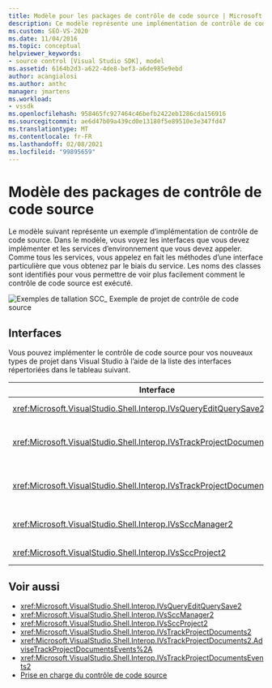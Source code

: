 ```yaml
---
title: Modèle pour les packages de contrôle de code source | Microsoft Docs
description: Ce modèle représente une implémentation de contrôle de code source. L’article présente les noms des classes pour vous permettre de voir plus facilement comment le contrôle de code source est exécuté.
ms.custom: SEO-VS-2020
ms.date: 11/04/2016
ms.topic: conceptual
helpviewer_keywords:
- source control [Visual Studio SDK], model
ms.assetid: 6164b2d3-a622-4de8-bef3-a6de985e9ebd
author: acangialosi
ms.author: anthc
manager: jmartens
ms.workload:
- vssdk
ms.openlocfilehash: 958465fc927464c46befb2422eb1286cda156916
ms.sourcegitcommit: ae6d47b09a439cd0e13180f5e89510e3e347fd47
ms.translationtype: MT
ms.contentlocale: fr-FR
ms.lasthandoff: 02/08/2021
ms.locfileid: "99895659"
---
```

# <a name="model-for-source-control-packages"></a>Modèle des packages de contrôle de code source
Le modèle suivant représente un exemple d’implémentation de contrôle de code source. Dans le modèle, vous voyez les interfaces que vous devez implémenter et les services d’environnement que vous devez appeler. Comme tous les services, vous appelez en fait les méthodes d’une interface particulière que vous obtenez par le biais du service. Les noms des classes sont identifiés pour vous permettre de voir plus facilement comment le contrôle de code source est exécuté.

 ![Exemples de tallation SCC&#95;](../../extensibility/internals/media/scc_tup.gif "SCC_TUP") Exemple de projet de contrôle de code source

## <a name="interfaces"></a>Interfaces
 Vous pouvez implémenter le contrôle de code source pour vos nouveaux types de projet dans Visual Studio à l’aide de la liste des interfaces répertoriées dans le tableau suivant.

|Interface|Utilisation|
|---------------|---------|
|<xref:Microsoft.VisualStudio.Shell.Interop.IVsQueryEditQuerySave2>|Appelée par les projets et les éditeurs avant d’enregistrer ou de modifier les fichiers (modifiés). Cette interface est accessible à l’aide du <xref:Microsoft.VisualStudio.Shell.Interop.SVsQueryEditQuerySave> service.|
|<xref:Microsoft.VisualStudio.Shell.Interop.IVsTrackProjectDocuments2>|Appelée par les projets pour demander l’autorisation d’ajouter, de supprimer ou de renommer un fichier ou un répertoire. Cette interface est également appelée par les projets pour informer l’environnement lorsqu’une action d’ajout, de suppression ou de changement de nom approuvée est terminée. Elle est accessible à l’aide du <xref:Microsoft.VisualStudio.Shell.Interop.SVsTrackProjectDocuments> service.|
|<xref:Microsoft.VisualStudio.Shell.Interop.IVsTrackProjectDocumentsEvents2>|Implémenté par une entité qui s’inscrit pour être averti lorsque des projets ajoutent, renomment ou suppriment un fichier ou un répertoire. Pour vous inscrire à la notification d’événement, appelez <xref:Microsoft.VisualStudio.Shell.Interop.IVsTrackProjectDocuments2.AdviseTrackProjectDocumentsEvents%2A> .|
|<xref:Microsoft.VisualStudio.Shell.Interop.IVsSccManager2>|Appelé par les projets à inscrire auprès du package de contrôle de code source et pour obtenir des informations sur l’état du contrôle de code source. Cette interface est accessible à l’aide du <xref:Microsoft.VisualStudio.Shell.Interop.SVsSccManager> service.|
|<xref:Microsoft.VisualStudio.Shell.Interop.IVsSccProject2>|Implémenté par le projet pour répondre aux demandes de contrôle de code source pour les informations sur les fichiers et pour obtenir les paramètres de contrôle de code source requis pour le fichier projet.|

## <a name="see-also"></a>Voir aussi
- <xref:Microsoft.VisualStudio.Shell.Interop.IVsQueryEditQuerySave2>
- <xref:Microsoft.VisualStudio.Shell.Interop.IVsSccManager2>
- <xref:Microsoft.VisualStudio.Shell.Interop.IVsSccProject2>
- <xref:Microsoft.VisualStudio.Shell.Interop.IVsTrackProjectDocuments2>
- <xref:Microsoft.VisualStudio.Shell.Interop.IVsTrackProjectDocuments2.AdviseTrackProjectDocumentsEvents%2A>
- <xref:Microsoft.VisualStudio.Shell.Interop.IVsTrackProjectDocumentsEvents2>
- [Prise en charge du contrôle de code source](../../extensibility/internals/supporting-source-control.md)
